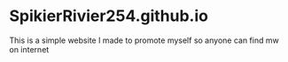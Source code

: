 # SpikierRivier254.github.io
This is a simple website I made to promote myself so anyone can find mw on internet
